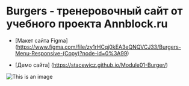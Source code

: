 # Burgers - тренеровочный сайт от учебного проекта Annblock.ru

 * [Макет сайта Figma] (https://www.figma.com/file/zy1rHCqj0kEA3eQNQVCJ33/Burgers-Menu-Responsive-(Copy)?node-id=0%3A99)

* [Демо сайта] (https://stacewicz.github.io/Module01-Burger/)

![This is an image](https://klike.net/uploads/posts/2021-05/1622470433_1.jpg)